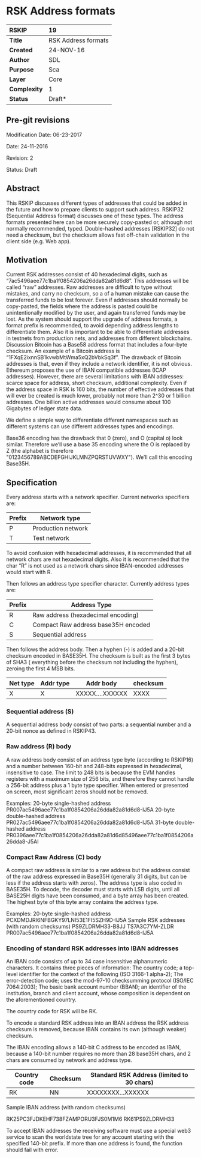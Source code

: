 # RSK Address formats

|RSKIP          |19           |
| :------------ |:-------------|
|**Title**      |RSK Address formats |
|**Created**    |24-NOV-16 |
|**Author**     |SDL |
|**Purpose**    |Sca |
|**Layer**      |Core |
|**Complexity** |1 |
|**Status**     |Draft* |

## Pre-git revisions

Modification Date: 06-23-2017

Date: 24-11-2016

Revision: 2

Status: Draft

## Abstract

This RSKIP discusses different types of addresses that could be added in the future and how to prepare clients to support such address. RSKIP32 (Sequential Address format) discusses one of these types. The address formats presented here can be more securely copy-pasted or, although not normally recommended, typed. Double-hashed addresses [RSKIP32]  do not need a checksum, but the checksum allows fast off-chain validation in the client side (e.g. Web app).

## Motivation

Current RSK addresses consist of 40 hexadecimal digits, such as “7ac5496aee77c1ba1f0854206a26dda82a81d6d8”. This addresses will be called “raw” addresses. Raw addresses are difficult to type without mistakes, and carry no checksum, so a of a human mistake can cause the transferred funds to be lost forever. Even if addresses should normally be copy-pasted, the fields where the address is pasted could be unintentionally modified by the user, and again transferred funds may be lost. As the system should support the upgrade of address formats, a format prefix is recommended, to avoid depending address lengths to differentiate them. Also it is important to be able to differentiate addresses in testnets from production nets, and addresses from different blockchains.
Discussion
Bitcoin has a Base58 address format that includes a four-byte checksum. An example of a Bitcoin address is “1FXqE2ixnnSB1kvwbMtWma5xQ2bVbkSq3f”. The drawback of Bitcoin addresses is that, even if they include a network identifier, it is not obvious. Ethereum proposes the use of IBAN compatible addresses (ICAP addresses). However, there are several limitations with IBAN addresses: scarce space for address, short checksum, additional complexity. 
Even if the address space in RSK is 160 bits, the number of effective addresses that will ever be created is much lower, probably not more than 2^30 or 1 billion addresses. One billion active addresses would consume about 100 Gigabytes of ledger state data. 

We define a simple way to differentiate different namespaces such as different systems can use different addresses types and encodings.

Base36 encoding has the drawback that 0 (zero), and O (capital o) look similar. Therefore we’ll use a base 35 encoding where the O is replaced by Z (the alphabet is therefore "0123456789ABCDEFGHIJKLMNZPQRSTUVWXY"). We’ll call this encoding Base35H.

## Specification

Every address starts with a network specifier. Current networks specifiers are:


|Prefix | Network type        |
|-------|---------------------|
|P      | Production network  | 
|T      | Test network        |

To avoid confusion with hexadecimal addresses, it is recommended that all network chars are not hexadecimal digits. Also it is recommended that the char “R” is not used as a network chars since IBAN-encoded addresses would start with R.

Then follows an address type specifier character. Currently address types are:


|Prefix | Address Type                         |
|-------|--------------------------------------|
|R      | Raw address (hexadecimal encoding)   |
|C      | Compact Raw address base35H encoded  |
|S      | Sequential address                   | 


Then follows the address body. Then a hyphen (-) is added and a 20-bit checksum encoded in BASE35H. The checksum is built as the first 3 bytes of SHA3 ( everything before the checksum not including the hyphen), zeroing the first 4 MSB bits.

|Net type | Addr type   |Addr body        | checksum     |
|---------|-------------|-----------------|--------------|
|X        | X           |XXXXX….XXXXXX    | XXXX         |

### Sequential address (S)

A sequential address body consist of two parts: a sequential number and a 20-bit nonce as defined in RSKIP43. 

### Raw address (R) body

A raw address body consist of an address type byte (according to RSKIP16) and a number between 160-bit and 248-bits expressed in hexadecimal, insensitive to case. The limit to 248 bits is because the EVM handles registers with a maximum size of 256 bits, and therefore they cannot handle a 256-bit address plus a 1 byte type specifier. When entered or presented on screen, most significant zeros should not be removed.

Examples: 
 20-byte single-hashed address
 PR007ac5496aee77c1ba1f0854206a26dda82a81d6d8-IJ5A
 20-byte double-hashed address
 PR027ac5496aee77c1ba1f0854206a26dda82a81d6d8-IJ5A
 31-byte double-hashed address
 PR0396aee77c1ba1f0854206a26dda82a81d6d85496aee77c1ba1f0854206a26dda8-J5AI

### Compact Raw Address (C) body

A compact raw address is similar to a raw address but the address consist of the raw address expressed in Base35H (generally 31 digits, but can be less if the address starts with zeros). The address type is also coded in BASE35H. To decode, the decoder must starts with LSB digits, until all BASE25H digits have been consumed, and a  byte array has been created. The highest byte of this byte array contains the address type.

Examples: 
 20-byte single-hashed address
 PCXDMDJRI6NFBGKY97LNI53E1FI5SZH9D-IJ5A
 Sample RSK addresses (with random checksums)
 PS9ZLDRMH33-B8JJ
 TS7A3C7YM-ZLDR
 PR007ac5496aee77c1ba1f0854206a26dda82a81d6d8-IJ5A

### Encoding of standard RSK addresses into IBAN addresses

An IBAN code consists of up to 34 case insensitive alphanumeric characters. It contains three pieces of information:
The country code; a top-level identifier for the context of the following (ISO 3166-1 alpha-2);
The error-detection code; uses the mod-97-10 checksumming protocol (ISO/IEC 7064:2003);
The basic bank account number (BBAN); an identifier of the institution, branch and client account, whose composition is dependent on the aforementioned country.


The country code for RSK will be RK.

To encode a standard RSK address into an IBAN address the RSK address checksum is removed, because IBAN contains its own (although weaker) checksum.

The IBAN encoding allows a 140-bit C address to be encoded as IBAN, because a 140-bit number requires no more than 28 base35H chars, and 2 chars are consumed by network and address type.

|Country code | Checksum |Standard RSK Address (limited to 30 chars) |
|-------------|----------|-------------------------------------------|
|RK           | NN       |XXXXXXXX...XXXXXX                          |

Sample IBAN address (with random checksums)

 RK25PC3FJDKEHF738FZAMPORU3FJS0M1M6
 RK61PS9ZLDRMH33

To accept IBAN addresses the receiving software must use a special web3 service to scan the worldstate tree for any account starting with the specified 140-bit prefix. If more than one address is found, the function should fail with error.
